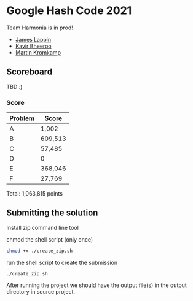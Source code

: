 # Google Hash Code 2021

Team Harmonia is in prod!

- [James Lappin](https://github.com/James-Lappin)
- [Kavir Bheeroo](https://github.com/kavir-bheeroo)
- [Martin Kromkamp](https://github.com/mkromkamp)

## Scoreboard

TBD :)

### Score

| Problem | Score |
|---|---|
| A | 1,002 |
| B | 609,513 |
| C | 57,485 |
| D | 0 |
| E | 368,046 |
| F | 27,769 |

Total: 1,063,815 points

## Submitting the solution

Install zip command line tool

chmod the shell script (only once)
``` bash
chmod +x ./create_zip.sh
```

run the shell script to create the submission
```
./create_zip.sh
```

After running the project we should have the output file(s) in the output directory in source project.
